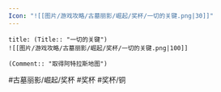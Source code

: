 ```yaml
---
Icon: "![[图片/游戏攻略/古墓丽影/崛起/奖杯/一切的关键.png|30]]"
---
```

```ad-common-bronze-trophy
title: (Title:: "一切的关键")
![[图片/游戏攻略/古墓丽影/崛起/奖杯/一切的关键.png|100]]

(Comment:: "取得阿特拉斯地图")
```

#古墓丽影/崛起/奖杯 #奖杯 #奖杯/铜
